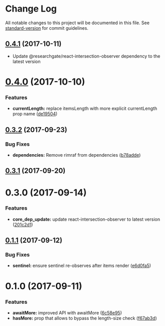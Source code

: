 # Change Log

All notable changes to this project will be documented in this file. See [standard-version](https://github.com/conventional-changelog/standard-version) for commit guidelines.

<a name="0.4.1"></a>
## [0.4.1](https://github.com/researchgate/react-intersection-list/compare/v0.4.0...v0.4.1) (2017-10-11)


* Update @researchgate/react-intersection-observer dependency to the latest version



<a name="0.4.0"></a>
# [0.4.0](https://github.com/researchgate/react-intersection-list/compare/v0.3.2...v0.4.0) (2017-10-10)


### Features

* **currentLength:** replace itemsLength with more explicit currentLength prop name ([de19504](https://github.com/researchgate/react-intersection-list/commit/de19504))



<a name="0.3.2"></a>
## [0.3.2](https://github.com/researchgate/react-intersection-list/compare/v0.3.1...v0.3.2) (2017-09-23)


### Bug Fixes

* **dependencies:** Remove rimraf from dependencies ([b78adde](https://github.com/researchgate/react-intersection-list/commit/b78adde))



<a name="0.3.1"></a>
## [0.3.1](https://github.com/researchgate/react-intersection-list/compare/v0.3.0...v0.3.1) (2017-09-20)



<a name="0.3.0"></a>
# 0.3.0 (2017-09-14)


### Features

* **core_dep_update:** update react-intersection-observer to latest version ([201c2d1](https://github.com/researchgate/react-intersection-list/commit/201c2d1))



<a name="0.1.1"></a>
## [0.1.1](https://github.com/researchgate/react-intersection-list/compare/v0.1.0...v0.1.1) (2017-09-12)


### Bug Fixes

* **sentinel:** ensure sentinel re-observes after items render ([e6d0fa5](https://github.com/researchgate/react-intersection-list/commit/e6d0fa5))



<a name="0.1.0"></a>
# 0.1.0 (2017-09-11)


### Features

* **awaitMore:** improved API with awaitMore ([6c58e95](https://github.com/researchgate/react-intersection-list/commit/6c58e95))
* **hasMore:** prop that allows to bypass the length-size check ([f67ab3d](https://github.com/researchgate/react-intersection-list/commit/f67ab3d))
